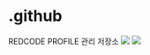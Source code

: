 # .github
REDCODE PROFILE 관리 저장소
<img src="https://capsule-render.vercel.app/api?type=slice&color=FF0000&height=200&section=header&text=REDCODE&fontSize=40&animation=twinkling&fontColor=FFFFFF&rotate=10" />
<img src="https://capsule-render.vercel.app/api?type=slice&color=FF0000&height=200&section=footer&text=REDCODE&fontSize=40&animation=fadeIn" />
